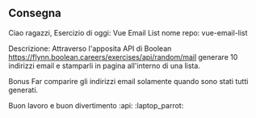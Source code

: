 ## Consegna
Ciao ragazzi,
Esercizio di oggi: Vue Email List
nome repo: vue-email-list

Descrizione:
Attraverso l'apposita API di Boolean
https://flynn.boolean.careers/exercises/api/random/mail
generare 10 indirizzi email e stamparli in pagina all'interno di una lista.

Bonus
Far comparire gli indirizzi email solamente quando sono stati tutti generati.

Buon lavoro e buon divertimento :api: :laptop_parrot: